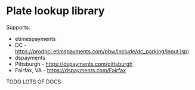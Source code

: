 # Plate lookup library

Supports:
 * etimespayments
  * DC - https://prodpci.etimspayments.com/pbw/include/dc_parking/input.jsp)
 * dspayments
  * Pittsburgh - https://dspayments.com/pittsburgh
  * Fairfax, VA - https://dspayments.com/Fairfax

TODO LOTS OF DOCS
